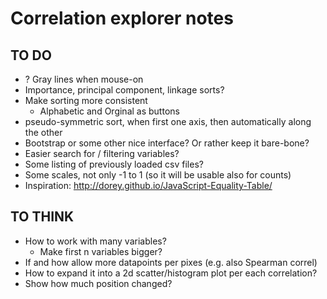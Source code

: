 # Correlation explorer notes

## TO DO

* ? Gray lines when mouse-on
* Importance, principal component, linkage sorts?
* Make sorting more consistent
	* Alphabetic and Orginal as buttons 
* pseudo-symmetric sort, when first one axis, then automatically along the other
* Bootstrap or some other nice interface? Or rather keep it bare-bone?
* Easier search for / filtering variables?
* Some listing of previously loaded csv files?
* Some scales, not only -1 to 1 (so it will be usable also for counts)
* Inspiration: http://dorey.github.io/JavaScript-Equality-Table/

## TO THINK

* How to work with many variables?
	* Make first n variables bigger?
* If and how allow more datapoints per pixes (e.g. also Spearman correl)
* How to expand it into a 2d scatter/histogram plot per each correlation?
* Show how much position changed?
